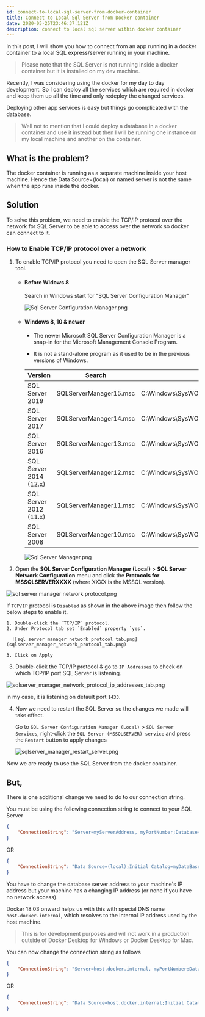 ```yaml
---
id: connect-to-local-sql-server-from-docker-container
title: Connect to Local Sql Server from Docker container
date: 2020-05-25T23:46:37.121Z
description: connect to local sql server within docker container
---
```

In this post, I will show you how to connect from an app running in a docker container to a local SQL express/server running in your machine.

> Please note that the SQL Server is not running inside a docker container but it is installed on my dev machine.

Recently, I was considering using the docker for my day to day development. So I can deploy all the services which are required in docker and keep them up all the time and only redeploy the changed services.

Deploying other app services is easy but things go complicated with the database. 

> Well not to mention that I could deploy a database in a docker container and use it instead but then I will be running one instance on my local machine and another on the container.

## What is the problem?

The docker container is running as a separate machine inside your host machine. Hence the Data Source=(local) or named server is not the same when the app runs inside the docker.

## Solution

To solve this problem, we need to enable the TCP/IP protocol over the network for SQL Server to be able to access over the network so docker can connect to it.

### How to Enable TCP/IP protocol over a network

1. To enable TCP/IP protocol you need to open the SQL Server manager tool.
    - #### Before Widows 8
  
      Search in Windows start for "SQL Server Configuration Manager"
  
      ![Sql Server Configuration Manager.png](SqlServerConfigurationManager.png)
  
    - #### Windows 8, 10 & newer
  
      - The newer Microsoft SQL Server Configuration Manager is a snap-in for the Microsoft Management Console Program.
    
      - It is not a stand-alone program as it used to be in the previous versions of Windows.

      | Version | Search | Path |
      |---|---|---|
      | SQL Server 2019         | SQLServerManager15.msc |  C:\Windows\SysWOW64\SQLServerManager15.msc |
      | SQL Server 2017         | SQLServerManager14.msc |  C:\Windows\SysWOW64\SQLServerManager14.msc |
      | SQL Server 2016         | SQLServerManager13.msc |  C:\Windows\SysWOW64\SQLServerManager13.msc |
      | SQL Server 2014 (12.x)  | SQLServerManager12.msc |  C:\Windows\SysWOW64\SQLServerManager12.msc |
      | SQL Server 2012 (11.x)  | SQLServerManager11.msc |  C:\Windows\SysWOW64\SQLServerManager11.msc |
      | SQL Server 2008         | SQLServerManager10.msc |  C:\Windows\SysWOW64\SQLServerManager10.msc |

      ![Sql Server Manager.png](SqlServerManager.png)
  
2. Open the **SQL Server Configuration Manager (Local)** > **SQL Server Network Configuration** menu and click the **Protocols for MSSQLSERVERXXXX** (where XXXX is the MSSQL version).

  ![sql server manager network protocol.png](sqlserver_manager_network_protocol.png)

  If `TCP/IP` protocol is `Disabled` as shown in the above image then follow the below steps to enable it.

    1. Double-click the `TCP/IP` protocol.
    2. Under Protocol tab set `Enabled` property `yes`.

      ![sql server manager network protocol tab.png](sqlserver_manager_network_protocol_tab.png)

    3. Click on Apply
3. Double-click the TCP/IP protocol & go to `IP Addresses` to check on which TCP/IP port SQL Server is listening.

  ![sqlserver_manager_network_protocol_ip_addresses_tab.png](sqlserver_manager_network_protocol_ip_addresses_tab.png)
  
  in my case, it is listening on default port `1433`.

4. Now we need to restart the SQL Server so the changes we made will take effect.

    Go to `SQL Server Configuration Manager (Local)` > `SQL Server Services`, right-click the `SQL Server (MSSQLSERVER) service` and press the `Restart` button to apply changes

    ![sqlserver_manager_restart_server.png](sqlserver_manager_restart_server.png)


Now we are ready to use the SQL Server from the docker container.

## But,

There is one additional change we need to do to our connection string.

You must be using the following connection string to connect to your SQL Server

```json
{
    "ConnectionString": "Server=myServerAddress, myPortNumber;Database=myDataBase;User Id=myUsername;Password=myPassword;"
}
```
OR

```json
{
    "ConnectionString": "Data Source=(local);Initial Catalog=myDataBase;User ID=myUsername;Password=myPassword;"
}
```

You have to change the database server address to your machine's IP address but your machine has a changing IP address (or none if you have no network access).

Docker 18.03 onward helps us with this with special DNS name `host.docker.internal`, which resolves to the internal IP address used by the host machine.

> This is for development purposes and will not work in a production outside of Docker Desktop for Windows or Docker Desktop for Mac.

You can now change the connection string as follows

```json
{
    "ConnectionString": "Server=host.docker.internal, myPortNumber;Database=myDataBase;User Id=myUsername;Password=myPassword;"
}
```
OR

```json
{
    "ConnectionString": "Data Source=host.docker.internal;Initial Catalog=myDataBase;User ID=myUsername;Password=myPassword;"
}
```

